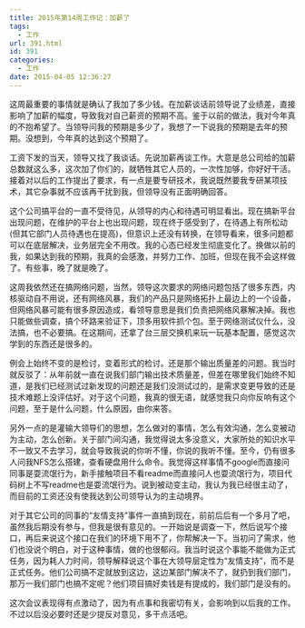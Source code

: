 ```yaml
---
title: 2015年第14周工作记：加薪了
tags:
  - 工作
url: 391.html
id: 391
categories:
  - 工作
date: 2015-04-05 12:36:27
---
```


这周最重要的事情就是确认了我加了多少钱。在加薪谈话前领导说了业绩差，直接影响了加薪的幅度，导致我对自己薪资的预期不高。鉴于以前的做法，我对今年真的不抱希望了。当领导问我的预期是多少了，我想了一下说我的预期是去年的预期。没想到，今年真的达到这个预期了。 
<!-- more --> 
工资下发的当天，领导又找了我谈话。先说加薪再谈工作。大意是总公司给的加薪总数就这么多，这次加了你们的，就牺牲其它人员的，一次性加够，你好好干活。接着对以后的工作提出了要求，有一点是要专研技术，我说既然要我专研某项技术，其它杂事就不应该再干扰到我，但领导没有正面明确回答。 

这个公司搞平台的一直不受待见，从领导的内心和待遇可明显看出。现在搞新平台出现问题，在维护的平台上也出现问题，现在终于感受到了，在待遇上有所松动(但其它部门人员待遇也在提高)，但意识上还没有转换，在领导看来，很多问题都可以在底层解决，业务层完全不用改。我的心态已经发生彻底变化了。换做以前的我，如果达到我的预期，我真的会感激，并努力工作、加班，但现在我不会这样做了。有些事，晚了就是晚了。

这周我依然还在搞网络问题，当然，领导这次要求的网络问题包括了很多东西，内核驱动自不用说，还有网络风暴，我们的产品只是网络拓扑上最边上的一个设备，但网络风暴可能有很多原因造成，看领导意思是我们负责把网络风暴解决掉。我也只能做些调查，搞个环路来验证下，顶多用软件抓个包。至于网络测试仪什么，没法搞，也不必要搞。在这期间，还拿了台三层交换机来玩一玩基本配置，感觉这次学到的东西还是很多的。 
 
例会上始终不变的是检讨，变着形式的检讨。还是那个输出质量差的问题。我当时就反驳了：从年前就一直在说我们部门输出技术质量差，但差在哪里我们始终不知道，是我们已经测试过新发现的问题还是我们没测试过的，是需求变更导致的还是技术难题上没评估好。对于这个问题，我真的很无语，就感觉我只向你反响有这个问题，至于是什么问题，什么原因，由你来答。 

另外一点的是灌输大领导们的思想，怎么做对的事情，怎么有效沟通，怎么变被动为主动，怎么创新。关于部门间沟通，我觉得说太多没意义，大家所处的知识水平不一致又不去学习，就会导致我说的你听不懂，你说的我听不懂。至今，仍有很多人问我NFS怎么搭建，查看硬盘用什么命令。我觉得这样事情不google而直接问同事是耍流氓行为，新手接触项目不看readme而直接问人也耍流氓行为，项目代码树上不写readme也是耍流氓行为。说到被动变主动，我认为我已经很主动了，而目前的工资还没有使我达到公司领导认为的主动境界。 

对于其它公司的同事的“友情支持”事件一直搞到现在，前前后后有一个多月了吧，虽然我后期没有参与，但我是很有意见的。一开始说是调查一下，然后说写个接口，再后来说这个接口在我们的环境下用不了，你帮解决一下。当初问了需求，他们也没说个明白，对于这种事情，做的也很郁闷。我当时说这个事能不能做为正式任务，因为耗人力时间，领导解释说这个事在大领导层定性为“友情支持”，而不是正式任务。他们公司搞不定就放到这边，这边某部门解决不了，就扔到我们部门，那万一我们部门也搞不定呢？他们项目搞好卖钱是有提成的，我们部门是没有的。 

这次会议表现得有点激动了，因为有点事和我密切有关，会影响到以后我的工作。不过以后没必要时还是少提反对意见，多干点活吧。